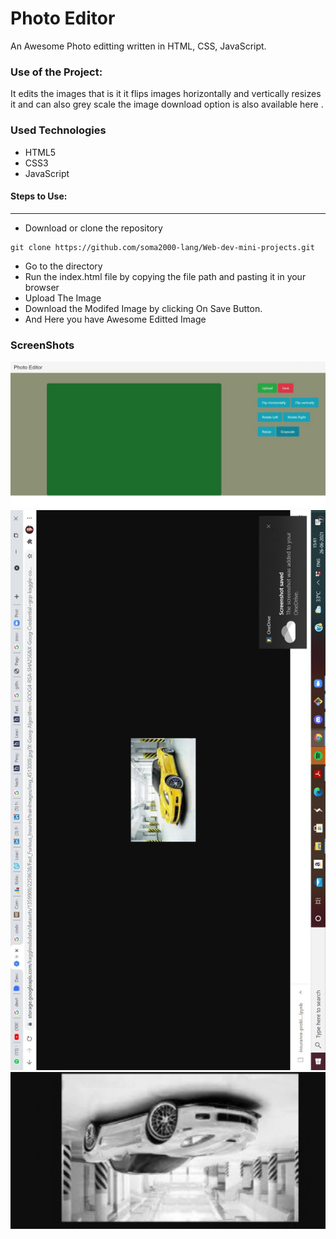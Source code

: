 <h1>Photo Editor</h1>

<p>An Awesome Photo editting written in HTML, CSS, JavaScript.</p>

### Use of the Project:

<p>It edits the images that is it it flips images horizontally and vertically resizes it and can also grey scale the image download option is also available here  . </p>

<h3>Used Technologies</h3>
<ul>
  <li>HTML5</li>
  <li>CSS3</li>
  <li>JavaScript</li>
  
</ul>

#### Steps to Use:

---

- Download or clone the repository

```
git clone https://github.com/soma2000-lang/Web-dev-mini-projects.git
```

- Go to the directory
- Run the index.html file by copying the file path and pasting it in your browser
- Upload The Image
- Download the Modifed Image by clicking On Save Button.
- And Here you have Awesome Editted Image

<h3> ScreenShots </h3> 
<img width="960" alt="Photo-Editor" src="https://github.com/soma2000-lang/Photo-Editor/blob/master/WhatsApp%20Image%202021-07-17%20at%2023.15.55%20(1).jpeg">
<img width="960" alt="Photo-Editor"src="https://github.com/soma2000-lang/Photo-Editor/blob/master/image%20(2).png">
<img width="960" alt="Photo-Editor" src="https://github.com/soma2000-lang/Photo-Editor/blob/master/image.png">

<br>

